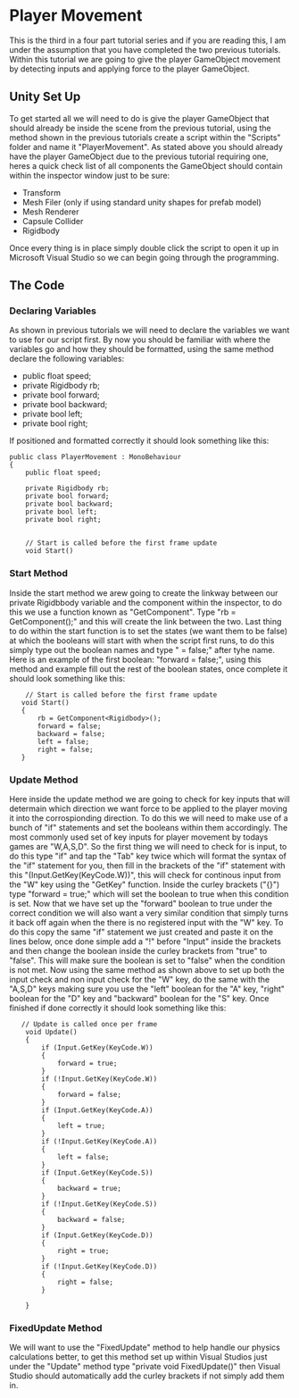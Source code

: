 # Player Movement
This is the third in a four part tutorial series and if you are reading this, I am under the assumption that you have completed the two previous tutorials. Within this tutorial
we are going to give the player GameObject movement by detecting inputs and applying force to the player GameObject.

## Unity Set Up
To get started all we will need to do is give the player GameObject that should already be inside the scene from the previous tutorial, using the method shown in the previous
tutorials create a script within the "Scripts" folder and name it "PlayerMovement". As stated above you should already have the player GameObject due to the previous tutorial
requiring one, heres a quick check list of all components the GameObject should contain within the inspector window just to be sure:

 - Transform
 - Mesh Filer (only if using standard unity shapes for prefab model)
 - Mesh Renderer
 - Capsule Collider
 - Rigidbody

Once every thing is in place simply double click the script to open it up in Microsoft Visual Studio so we can begin going through the programming.

## The Code
### Declaring Variables

As shown in previous tutorials we will need to declare the variables we want to use for our script first. By now you should be familiar with where the variables go and how they
should be formatted, using the same method declare the following variables:

- public float speed;
- private Rigidbody rb;
- private bool forward;
- private bool backward;
- private bool left;
- private bool right;

If positioned and formatted correctly it should look something like this:

```
public class PlayerMovement : MonoBehaviour
{
    public float speed;

    private Rigidbody rb;
    private bool forward;
    private bool backward;
    private bool left;
    private bool right;


    // Start is called before the first frame update
    void Start()
```
### Start Method

Inside the start method we arew going to create the linkway between our private Rigidbbody variable and the component within the inspector, to do this we use a function known as "GetComponent". Type "rb = GetComponent<Rigidbody>();" and this will create the link between the two. Last thing to do within the start function is to set the states (we want them to be false) at which the booleans will start with when the script first runs, to do this simply type out the boolean names and type " = false;" after tyhe name. Here is an example of the first boolean: "forward = false;", using this method and example fill out the rest of the boolean states, once complete it should look something like this:
 
 ```
     // Start is called before the first frame update
    void Start()
    {
        rb = GetComponent<Rigidbody>();
        forward = false;
        backward = false;
        left = false;
        right = false;
    }
```

### Update Method

Here inside the update method we are going to check for key inputs that will determain which direction we want force to be applied to the player moving it into the corrospionding direction. To do this we will need to make use of a bunch of "if" statements and set the booleans within them accordingly. The most commonly used set of key inputs for player movement by todays games are "W,A,S,D". So the first thing we will need to check for is input, to do this type  "if" and tap the "Tab" key twice which will format the syntax of the "if" statement for you, then fill in the brackets of the "if" statement with this "(Input.GetKey(KeyCode.W))", this will check for continous input from the "W" key using the "GetKey" function. Inside the curley brackets ("{}") type "forward = true;" which will set the boolean to true when this condition is set. Now that we have set up the "forward" boolean to true under the correct condition we will also want a very similar condition that simply turns it back off again when the there is no registered input with the "W" key. To do this copy the same "if" statement we just created and paste it on the lines below, once done simple add a "!" before "Input" inside the brackets and then change the boolean inside the curley brackets from "true" to "false". This will make sure the boolean is set to "false"  when the condition is not met. Now using the same method as shown above to set up both the input check and non input check for the "W" key, do the same with the "A,S,D" keys making sure you use the "left" boolean for the "A" key, "right" boolean for the "D" key and "backward" boolean for the "S" key. Once finished if done correctly it should look something like this:

```
   // Update is called once per frame
    void Update()
    {
        if (Input.GetKey(KeyCode.W))
        {
            forward = true;
        }
        if (!Input.GetKey(KeyCode.W))
        {
            forward = false;
        }
        if (Input.GetKey(KeyCode.A))
        {
            left = true;
        }
        if (!Input.GetKey(KeyCode.A))
        {
            left = false;
        }
        if (Input.GetKey(KeyCode.S))
        {
            backward = true;
        }
        if (!Input.GetKey(KeyCode.S))
        {
            backward = false;
        }
        if (Input.GetKey(KeyCode.D))
        {
            right = true;
        }
        if (!Input.GetKey(KeyCode.D))
        {
            right = false;
        }

    }
```

### FixedUpdate Method

We will want to use the "FixedUpdate" method to help handle our physics calculations better, to get this method set up within Visual Studios just under the "Update" method type "private void FixedUpdate()" then Visual Studio should automatically add the curley brackets if not simply add them in. 
